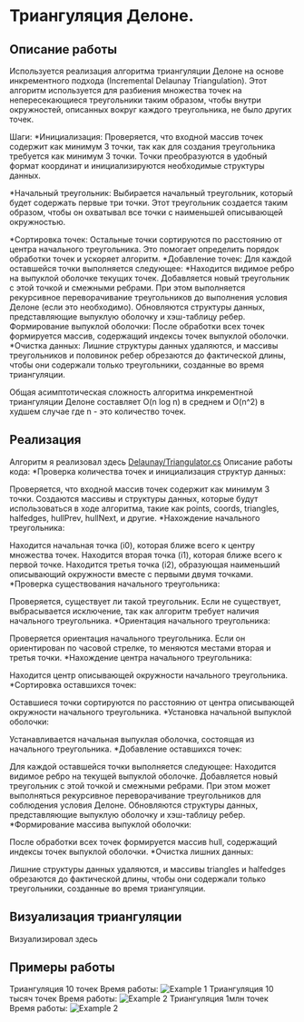 #  Триангуляция Делоне.

## Описание работы
Используется реализация алгоритма триангуляции Делоне на основе инкрементного подхода (Incremental Delaunay Triangulation). Этот алгоритм используется для разбиения множества точек на непересекающиеся треугольники таким образом, чтобы внутри окружностей, описанных вокруг каждого треугольника, не было других точек.

Шаги:
*Инициализация: Проверяется, что входной массив точек содержит как минимум 3 точки, так как для создания треугольника требуется как минимум 3 точки. Точки
преобразуются в удобный формат координат и инициализируются необходимые структуры данных.


*Начальный треугольник: Выбирается начальный треугольник, который будет содержать первые три точки. Этот треугольник создается таким образом, чтобы он охватывал все точки с наименьшей описывающей окружностью.

*Сортировка точек: Остальные точки сортируются по расстоянию от центра начального треугольника. Это помогает определить порядок обработки точек и ускоряет алгоритм.
*Добавление точек: Для каждой оставшейся точки выполняется следующее:
*Находится видимое ребро на выпуклой оболочке текущих точек.
Добавляется новый треугольник с этой точкой и смежными ребрами. При этом выполняется рекурсивное переворачивание треугольников до выполнения условия Делоне (если это необходимо).
Обновляются структуры данных, представляющие выпуклую оболочку и хэш-таблицу ребер.
Формирование выпуклой оболочки: После обработки всех точек формируется массив, содержащий индексы точек выпуклой оболочки.
*Очистка данных: Лишние структуры данных удаляются, и массивы треугольников и половинок ребер обрезаются до фактической длины, чтобы они содержали только треугольники, созданные во время триангуляции.

Общая асимптотическая сложность алгоритма инкрементной триангуляции Делоне составляет O(n log n) в среднем и O(n^2) в худшем случае где n - это количество точек.

## Реализация
Алгоритм я реализовал здесь
[Delaunay/Triangulator.cs](https://github.com/Focus1337/DelaunaySolver/blob/main/Delaunay/Triangulator.cs)
Описание работы кода:
*Проверка количества точек и инициализация структур данных:

Проверяется, что входной массив точек содержит как минимум 3 точки.
Создаются массивы и структуры данных, которые будут использоваться в ходе алгоритма, такие как points, coords, triangles, halfedges, hullPrev, hullNext, и другие.
*Нахождение начального треугольника:

Находится начальная точка (i0), которая ближе всего к центру множества точек.
Находится вторая точка (i1), которая ближе всего к первой точке.
Находится третья точка (i2), образующая наименьший описывающий окружности вместе с первыми двумя точками.
*Проверка существования начального треугольника:

Проверяется, существует ли такой треугольник. Если не существует, выбрасывается исключение, так как алгоритм требует наличия начального треугольника.
*Ориентация начального треугольника:

Проверяется ориентация начального треугольника. Если он ориентирован по часовой стрелке, то меняются местами вторая и третья точки.
*Нахождение центра начального треугольника:

Находится центр описывающей окружности начального треугольника.
*Сортировка оставшихся точек:

Оставшиеся точки сортируются по расстоянию от центра описывающей окружности начального треугольника.
*Установка начальной выпуклой оболочки:

Устанавливается начальная выпуклая оболочка, состоящая из начального треугольника.
*Добавление оставшихся точек:

Для каждой оставшейся точки выполняется следующее:
Находится видимое ребро на текущей выпуклой оболочке.
Добавляется новый треугольник с этой точкой и смежными ребрами. При этом может выполняться рекурсивное переворачивание треугольников для соблюдения условия Делоне.
Обновляются структуры данных, представляющие выпуклую оболочку и хэш-таблицу ребер.
*Формирование массива выпуклой оболочки:

После обработки всех точек формируется массив hull, содержащий индексы точек выпуклой оболочки.
*Очистка лишних данных:

Лишние структуры данных удаляются, и массивы triangles и halfedges обрезаются до фактической длины, чтобы они содержали только треугольники, созданные во время триангуляции.

## Визуализация триангуляции
Визуализировал здесь

## Примеры работы
Триангуляция 10 точек 
Время работы:
![Example 1](Renders/Example.png "Title")
Триангуляция 10 тысяч точек
Время работы:
![Example 2](Renders/Million%20points.png "Title")
Триангуляция 1млн точек
Время работы:
![Example 2](Renders/Million%20points.png "Title")


